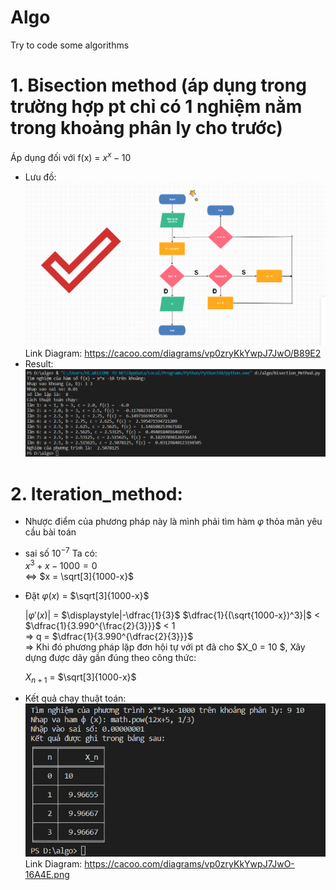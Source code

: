 # Algo
Try to code some algorithms
# 1. Bisection method  (áp dụng trong trường hợp pt chỉ có 1 nghiệm nằm trong khoảng phân ly cho trước)
Áp dụng đối với f(x) = $x^x-10$  
- Lưu đồ:  
![Diagram](https://github.com/huyvu15/Algo/blob/main/Bisection_Diagram.png)  
Link Diagram: https://cacoo.com/diagrams/vp0zryKkYwpJ7JwO/B89E2  
- Result: 
![result_1](https://github.com/huyvu15/Algo/blob/main/Bisection.png)  

# 2. Iteration_method:
- Nhược điểm của phương pháp này là mình phải tìm hàm $\varphi$ thỏa mãn yêu cầu bài toán
- sai số $10^{-7}$
Ta có:   
$x^3+x-1000=0$  
$\Leftrightarrow$ $x = \sqrt[3]{1000-x}$
- Đặt $\varphi (x)$ = $\sqrt[3]{1000-x}$

    $| \varphi ' (x) |$ = $\displaystyle|-\dfrac{1}{3}$ $\dfrac{1}{(\sqrt{1000-x})^3}|$ < $\dfrac{1}{3.990^{\frac{2}{3}}}$  < 1  
$\Rightarrow$ q = $\dfrac{1}{3.990^{\dfrac{2}{3}}}$  
$\Rightarrow$ Khi đó phương pháp lặp đơn hội tự với pt đã cho $X_0 = 10 $, Xây dựng được dãy gần đúng theo công thức:  

    $X_{n+1}$ = $\sqrt[3]{1000-x}$
- Kết quả chạy thuật toán:  
![result_Iteration_method](https://github.com/huyvu15/Algo/blob/main/result_Iteration_method.png)  
Link Diagram: https://cacoo.com/diagrams/vp0zryKkYwpJ7JwO-16A4E.png
